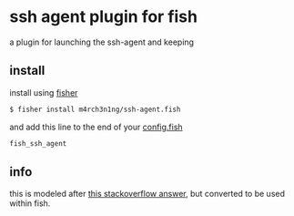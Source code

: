 # ssh agent plugin for fish

a plugin for launching the ssh-agent and keeping

## install

install using [fisher](https://github.com/jorgebucaran/fisher)

```sh
$ fisher install m4rch3n1ng/ssh-agent.fish
```

and add this line to the end of your [config.fish](https://fishshell.com/docs/current/language.html#configuration)

```sh
fish_ssh_agent
```

## info

this is modeled after [this stackoverflow answer](https://stackoverflow.com/a/18915067), but converted to be used within fish.
